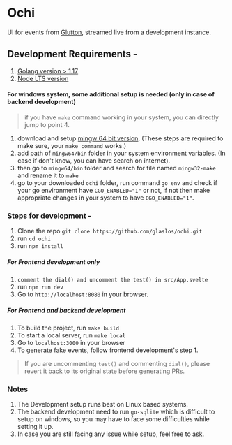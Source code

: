 # Ochi

UI for events from [Glutton](https://github.com/mushorg/glutton), streamed live from a development instance.

## Development Requirements -
1. [Golang version > 1.17](https://go.dev/doc/install)
2. [Node LTS version](https://nodejs.org/en/download/)

#### For windows system, some additional setup is needed (only in case of backend development)
> if you have `make` command working in your system, you can directly jump to point 4.
1. download and setup [mingw 64 bit version](https://sourceforge.net/projects/mingw-w64/files/). (These steps are required to make sure, your `make command` works.)
2. add path of `mingw64/bin` folder in your system environment variables. (In case if don't know, you can have search on internet).
3. then go to `mingw64/bin` folder and search for file named `mingw32-make` and rename it to `make`
4. go to your downloaded `ochi` folder, run command `go env` and check if your go environment have `CGO_ENABLED="1"` or not, if not then make appropriate changes in your system to have `CGO_ENABLED="1"`.

### Steps for development -
1. Clone the repo `git clone https://github.com/glaslos/ochi.git`
2. run `cd ochi`
2. run `npm install`

##### For Frontend development only
1. `comment the dial() and uncomment the test() in src/App.svelte`
2. run `npm run dev`
3. Go to  `http://localhost:8080` in your browser.

##### For Frontend and backend development
1. To build the project, run `make build`
2. To start a local server, run `make local`
3. Go to `localhost:3000` in your browser
4. To generate fake events, follow frontend development's step 1.

> If you are uncommenting `test()` and commenting `dial()`, please revert it back to its original state before generating PRs.

### Notes
1. The Development setup runs best on Linux based systems.
2. The backend development need to run `go-sqlite` which is difficult to setup on windows, so you may have to face some difficulties while setting it up.
4. In case you are still facing any issue while setup, feel free to ask.